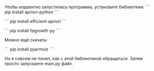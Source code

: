 Чтобы корректно запустилась программа, установите библиотеки:
\```
pip install apriori-python
\```

\```
pip install efficient-apriori
\```

\```
pip install fpgrowth-py
\```

Можно ещё скачать:

\```
pip install pyarmviz
\```

Но я совсем не понял, как с этой библиотекой обращаться. Затем просто запускаете main.py файл.
